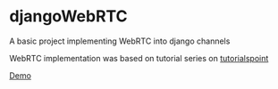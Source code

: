 # djangoWebRTC
A basic project implementing WebRTC into django channels

WebRTC implementation was based on tutorial series on [tutorialspoint](https://www.tutorialspoint.com/webrtc/webrtc_rtcpeerconnection_apis.htm)

[Demo](https://djangochannelswebrtc.herokuapp.com/)
